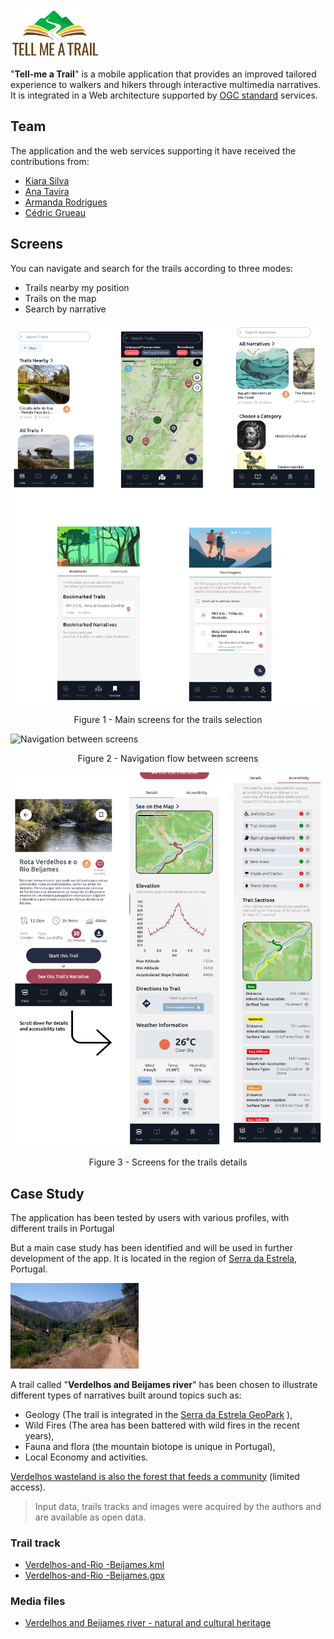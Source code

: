 <img src="media/media.png" alt="media" style="zoom:14%;" />



"**Tell-me a Trail**" is a mobile application that provides an improved tailored experience to walkers and hikers through interactive multimedia narratives. It is integrated in a Web architecture supported by [OGC standard](https://www.ogc.org/publications/) services.

## Team

The application and the web services supporting it have received the contributions from: 

- [Kiara Silva](mailto:[kv.silva@alumni.fct.unl.pt](mailto:kv.silva@alumni.fct.unl.pt))
- [Ana Tavira](mailto:[a.tavira@camps.fct.unl.pt](mailto:a.tavira@camps.fct.unl.pt))
- [Armanda Rodrigues](mailto:a.rodrigues@fct.unl.pt) 
- [Cédric Grueau](mailto:cedric.grueau@estsetubal.ips.pt)



## Screens

You can navigate and search for the trails according to three modes: 

- Trails nearby my position
- Trails on the map
- Search by narrative

![Main screens of the app](media/main-screens.png)

<center>Figure 1 - Main screens for the trails selection</center>





![Navigation between screens](media/MapFlow.png)

<center>Figure 2 - Navigation flow between screens </center>


![Details of the trail called "Verdelhos and Beijames Streem" ](media/trailTabs.png)
<center>Figure 3 - Screens for the trails details</center>


## Case Study

The application has been tested by users with various profiles, with different trails in Portugal

But a main case study has been identified and will be used in further development of the app. It is located in the region of [Serra da Estrela](https://en.wikipedia.org/wiki/Serra_da_Estrela), Portugal. 

<img src="media/trail-beijame.jpg" alt="Trail experience" style="zoom:20%;" />

A trail called "**Verdelhos and Beijames river**" has been chosen to illustrate different types of narratives built around topics such as:

- Geology (The trail is integrated in the [Serra da Estrela GeoPark](https://www.geoparkestrela.pt/) ), 
- Wild Fires (The area has been battered with wild fires in the recent years), 
- Fauna and flora (the mountain biotope is unique in Portugal), 
- Local Economy and activities.

[Verdelhos wasteland is also the forest that feeds a community](https://www.publico.pt/2024/08/11/azul/noticia/portugal-baldio-verdelhos-floresta-alimenta-comunidade-2100313) (limited access).

> Input data, trails tracks and images were acquired by the authors and are available as open data.

### Trail track

- [Verdelhos-and-Rio -Beijames.kml](trail/Verdelhos-and-Rio-Beijames.kml)
- [Verdelhos-and-Rio -Beijames.gpx](trail/Verdelhos-and-Rio-Beijames.gpx)

### Media files

- [Verdelhos and Beijames river - natural and cultural heritage](narratives/heritage/)

